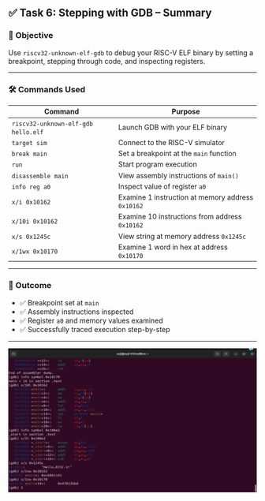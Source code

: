 ## ✅ Task 6: Stepping with GDB – Summary

### 🎯 Objective  
Use `riscv32-unknown-elf-gdb` to debug your RISC-V ELF binary by setting a breakpoint, stepping through code, and inspecting registers.

---

### 🛠️ Commands Used

| Command                           | Purpose                                                  |
|-----------------------------------|----------------------------------------------------------|
| `riscv32-unknown-elf-gdb hello.elf` | Launch GDB with your ELF binary                        |
| `target sim`                      | Connect to the RISC-V simulator                          |
| `break main`                      | Set a breakpoint at the `main` function                  |
| `run`                             | Start program execution                                  |
| `disassemble main`               | View assembly instructions of `main()`                   |
| `info reg a0`                    | Inspect value of register `a0`                           |
| `x/i 0x10162`                    | Examine 1 instruction at memory address `0x10162`        |
| `x/10i 0x10162`                  | Examine 10 instructions from address `0x10162`           |
| `x/s 0x1245c`                    | View string at memory address `0x1245c`                  |
| `x/1wx 0x10170`                  | Examine 1 word in hex at address `0x10170`               |

---

### 🧠 Outcome

- ✅ Breakpoint set at `main`
- ✅ Assembly instructions inspected
- ✅ Register `a0` and memory values examined
- ✅ Successfully traced execution step-by-step


---
![STEPPING_WITH_GDB](./Task-5.png)
